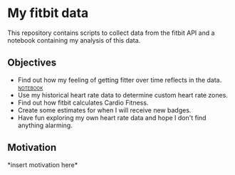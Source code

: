 # My fitbit data
This repository contains scripts to collect data from the fitbit API and a notebook containing my analysis of this data.

## Objectives
* Find out how my feeling of getting fitter over time reflects in the data. [<span style="font-variant:small-caps;">notebook</span>](https://luc-bams.github.io/fitbit/getting_fitter.html)
* Use my historical heart rate data to determine custom heart rate zones.
* Find out how fitbit calculates Cardio Fitness.
* Create some estimates for when I will receive new badges.
* Have fun exploring my own heart rate data and hope I don't find anything alarming.

## Motivation
\*insert motivation here\*
